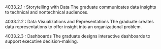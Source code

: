 4033.2.1 : Storytelling with Data
The graduate communicates data insights to technical and nontechnical audiences.

4033.2.2 : Data Visualizations and Representations
The graduate creates data representations to offer insight into an organizational problem.

4033.2.3 : Dashboards
The graduate designs interactive dashboards to support executive decision-making.
